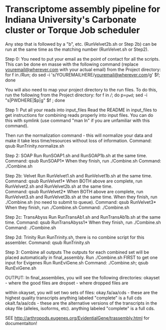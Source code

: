 # Transcriptome assembly pipeline for Indiana University's Carbonate cluster or Torque Job scheduler #

Any step that is followed by a "b", etc. (RunVelvet2b.sh or Step 2b) can be run at the same time as the matching number (RunVelvet.sh or Step2).

Step 0:
You need to put your email as the point of contact for all the scripts.  This can be done en masse with the following command (replace youremail@wherever.com with your actual email) from the Project directory:
for f in */Run*; do sed -i 's/YOUREMAILHERE/youremail@wherever.com/g' $f; done

You will also need to map your project directory to the run files.  To do this, run the following from the Project directory:
for f in */*; do p=`pwd`; sed -i "s|PWDHERE|$p|g" $f ; done

Step 1:
Put all your reads into input_files
Read the README in input_files to get instructions for combining reads properly into input files.
You can do this with symlink (use command "man ln" if you are unfamiliar with this command).

Then run the normalization command - this will normalize your data and make it take less time/resources without loss of information.
Command: qsub RunTrinity.normalize.sh

Step 2: SOAP
Run RunSOAP1.sh and RunSOAP1b.sh at the same time.
Command: qsub RunSOAP1*
When they finish, run ./Combine.sh
Command: ./Combine.sh

Step 2b: Velvet
Run RunVelvet1.sh and RunVelvet1b.sh at the same time.  
Command: qsub RunVelvet1*
When BOTH above are complete, run RunVelvet2.sh and RunVelvet2b.sh at the same time.  
Command: qsub RunVelvet2*
When BOTH above are complete, run RunVelvet3.sh and RunVelvet3b.sh at the same time.  When they finish, run ./Combine.sh (no need to submit to queue).
Command: qsub RunVelvet3*
When they finish, run ./Combine.sh
Command: ./Combine.sh

Step 2c: TransAbyss
Run RunTransAb1.sh and RunTransAb1b.sh at the same time.
Command: qsub RunTransAbyss1*
When they finish, run ./Combine.sh
Command: ./Combine.sh

Step 2d: Trinity
Run RunTrinity.sh, there is no combine script for this assembler.
Command: qsub RunTrinity.sh

Step 3: Combine all outputs
The outputs for each combined set will be placed automatically in final_assembly.
Run ./Combine.sh FIRST to get one input for Evigenes
Run RunEviGene.sh 
Command: ./Combine.sh; qsub RunEviGene.sh

OUTPUT:
In final_assemblies, you will see the following directories:
	okayset - where the good files are
	dropset - where dropped files are

within okayset, you will set two sets of files:
	okay.fa/aa/cds - these are the highest quality transcripts
		anything labeled "complete" is a full cds 
	okalt.fa/aa/cds - these are the alternative versions of the transcripts in the okay file (alleles, isoforms, etc).
		anything labeled "complete" is a full cds.

SEE http://arthropods.eugenes.org/EvidentialGene/trassembly.html for documentaiton!
